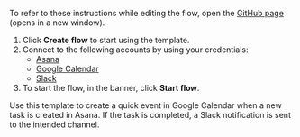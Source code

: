 To refer to these instructions while editing the flow, open the [GitHub page](https://github.com/ot4i/app-connect-templates/tree/master/resources/markdown/Create%20a%20quick%20event%20in%20Google%20Calendar%20when%20a%20new%20task%20is%20created%20in%20Asana_instructions.md) (opens in a new window).

1. Click **Create flow** to start using the template.
2. Connect to the following accounts by using your credentials:
   - [Asana](https://www.ibm.com/docs/en/app-connect/saas?topic=apps-eventbrite) 
   - [Google Calendar](https://www.ibm.com/docs/en/app-connect/saas?topic=apps-googlecalendar)
   - [Slack](https://www.ibm.com/docs/en/app-connect/saas?topic=apps-slack)
3. To start the flow, in the banner, click **Start flow**.

Use this template to create a quick event in Google Calendar when a new task is created in Asana. If the task is completed, a Slack notification is sent to the intended channel.




